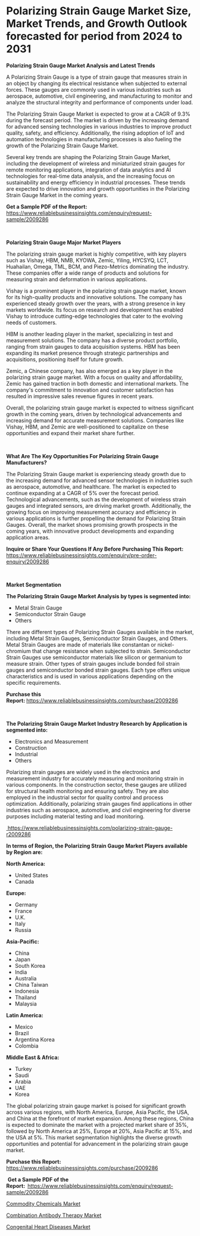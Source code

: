 <p><h1>Polarizing Strain Gauge Market Size, Market Trends, and Growth Outlook forecasted for period from 2024 to 2031</h1></p><p><strong>Polarizing Strain Gauge Market Analysis and Latest Trends</strong></p>
<p><p>A Polarizing Strain Gauge is a type of strain gauge that measures strain in an object by changing its electrical resistance when subjected to external forces. These gauges are commonly used in various industries such as aerospace, automotive, civil engineering, and manufacturing to monitor and analyze the structural integrity and performance of components under load.</p><p>The Polarizing Strain Gauge Market is expected to grow at a CAGR of 9.3% during the forecast period. The market is driven by the increasing demand for advanced sensing technologies in various industries to improve product quality, safety, and efficiency. Additionally, the rising adoption of IoT and automation technologies in manufacturing processes is also fueling the growth of the Polarizing Strain Gauge Market.</p><p>Several key trends are shaping the Polarizing Strain Gauge Market, including the development of wireless and miniaturized strain gauges for remote monitoring applications, integration of data analytics and AI technologies for real-time data analysis, and the increasing focus on sustainability and energy efficiency in industrial processes. These trends are expected to drive innovation and growth opportunities in the Polarizing Strain Gauge Market in the coming years.</p></p>
<p><strong>Get a Sample PDF of the Report:&nbsp;</strong> <a href="https://www.reliablebusinessinsights.com/enquiry/request-sample/2009286">https://www.reliablebusinessinsights.com/enquiry/request-sample/2009286</a></p>
<p>&nbsp;</p>
<p><strong>Polarizing Strain Gauge Major Market Players</strong></p>
<p><p>The polarizing strain gauge market is highly competitive, with key players such as Vishay, HBM, NMB, KYOWA, Zemic, Yiling, HYCSYQ, LCT, Huahailan, Omega, TML, BCM, and Piezo-Metrics dominating the industry. These companies offer a wide range of products and solutions for measuring strain and deformation in various applications.</p><p>Vishay is a prominent player in the polarizing strain gauge market, known for its high-quality products and innovative solutions. The company has experienced steady growth over the years, with a strong presence in key markets worldwide. Its focus on research and development has enabled Vishay to introduce cutting-edge technologies that cater to the evolving needs of customers.</p><p>HBM is another leading player in the market, specializing in test and measurement solutions. The company has a diverse product portfolio, ranging from strain gauges to data acquisition systems. HBM has been expanding its market presence through strategic partnerships and acquisitions, positioning itself for future growth.</p><p>Zemic, a Chinese company, has also emerged as a key player in the polarizing strain gauge market. With a focus on quality and affordability, Zemic has gained traction in both domestic and international markets. The company's commitment to innovation and customer satisfaction has resulted in impressive sales revenue figures in recent years.</p><p>Overall, the polarizing strain gauge market is expected to witness significant growth in the coming years, driven by technological advancements and increasing demand for accurate measurement solutions. Companies like Vishay, HBM, and Zemic are well-positioned to capitalize on these opportunities and expand their market share further.</p></p>
<p>&nbsp;</p>
<p><strong>What Are The Key Opportunities For Polarizing Strain Gauge Manufacturers?</strong></p>
<p><p>The Polarizing Strain Gauge market is experiencing steady growth due to the increasing demand for advanced sensor technologies in industries such as aerospace, automotive, and healthcare. The market is expected to continue expanding at a CAGR of 5% over the forecast period. Technological advancements, such as the development of wireless strain gauges and integrated sensors, are driving market growth. Additionally, the growing focus on improving measurement accuracy and efficiency in various applications is further propelling the demand for Polarizing Strain Gauges. Overall, the market shows promising growth prospects in the coming years, with innovative product developments and expanding application areas.</p></p>
<p><strong>Inquire or Share Your Questions If Any Before Purchasing This Report:</strong> <a href="https://www.reliablebusinessinsights.com/enquiry/pre-order-enquiry/2009286">https://www.reliablebusinessinsights.com/enquiry/pre-order-enquiry/2009286</a></p>
<p>&nbsp;</p>
<p><strong>Market Segmentation</strong></p>
<p><strong>The Polarizing Strain Gauge Market Analysis by types is segmented into:</strong></p>
<p><ul><li>Metal Strain Gauge</li><li>Semiconductor Strain Gauge</li><li>Others</li></ul></p>
<p><p>There are different types of Polarizing Strain Gauges available in the market, including Metal Strain Gauges, Semiconductor Strain Gauges, and Others. Metal Strain Gauges are made of materials like constantan or nickel-chromium that change resistance when subjected to strain. Semiconductor Strain Gauges use semiconductor materials like silicon or germanium to measure strain. Other types of strain gauges include bonded foil strain gauges and semiconductor bonded strain gauges. Each type offers unique characteristics and is used in various applications depending on the specific requirements.</p></p>
<p><strong>Purchase this Report:&nbsp;</strong><a href="https://www.reliablebusinessinsights.com/purchase/2009286">https://www.reliablebusinessinsights.com/purchase/2009286</a></p>
<p>&nbsp;</p>
<p><strong>The Polarizing Strain Gauge Market Industry Research by Application is segmented into:</strong></p>
<p><ul><li>Electronics and Measurement</li><li>Construction</li><li>Industrial</li><li>Others</li></ul></p>
<p><p>Polarizing strain gauges are widely used in the electronics and measurement industry for accurately measuring and monitoring strain in various components. In the construction sector, these gauges are utilized for structural health monitoring and ensuring safety. They are also employed in the industrial sector for quality control and process optimization. Additionally, polarizing strain gauges find applications in other industries such as aerospace, automotive, and civil engineering for diverse purposes including material testing and load monitoring.</p></p>
<p><a href="https://www.reliablebusinessinsights.com/polarizing-strain-gauge-r2009286">&nbsp;https://www.reliablebusinessinsights.com/polarizing-strain-gauge-r2009286</a></p>
<p><strong>In terms of Region, the Polarizing Strain Gauge Market Players available by Region are:</strong></p>
<p>
    <p> <strong> North America: </strong>
        <ul>
            <li>United States</li>
            <li>Canada</li>
        </ul>
        </p> 
    <p> <strong> Europe: </strong>
        <ul>
            <li>Germany</li>
            <li>France</li>
            <li>U.K.</li>
            <li>Italy</li>
            <li>Russia</li>
        </ul>
        </p> 
    <p> <strong> Asia-Pacific: </strong>
        <ul>
            <li>China</li>
            <li>Japan</li>
            <li>South Korea</li>
            <li>India</li>
            <li>Australia</li>
            <li>China Taiwan</li>
            <li>Indonesia</li>
            <li>Thailand</li>
            <li>Malaysia</li>
        </ul>
        </p> 
    <p> <strong> Latin America: </strong>
        <ul>
            <li>Mexico</li>
            <li>Brazil</li>
            <li>Argentina Korea</li>
            <li>Colombia</li>
        </ul>
        </p> 
    <p> <strong> Middle East & Africa: </strong>
        <ul>
            <li>Turkey</li>
            <li>Saudi</li>
            <li>Arabia</li>
            <li>UAE</li>
            <li>Korea</li>
        </ul>
    </p>
    </p>
<p><p>The global polarizing strain gauge market is poised for significant growth across various regions, with North America, Europe, Asia Pacific, the USA, and China at the forefront of market expansion. Among these regions, China is expected to dominate the market with a projected market share of 35%, followed by North America at 25%, Europe at 20%, Asia Pacific at 15%, and the USA at 5%. This market segmentation highlights the diverse growth opportunities and potential for advancement in the polarizing strain gauge market.</p></p>
<p><strong>Purchase this Report: </strong><a href="https://www.reliablebusinessinsights.com/purchase/2009286">https://www.reliablebusinessinsights.com/purchase/2009286</a></p>
<p>&nbsp;<strong>Get a Sample PDF of the Report:&nbsp;&nbsp;</strong><a href="https://www.reliablebusinessinsights.com/enquiry/request-sample/2009286">https://www.reliablebusinessinsights.com/enquiry/request-sample/2009286</a></p>
<p><strong></strong></p>
<p><p><a href="https://view.publitas.com/reportprime-1/insights-into-the-commodity-chemicals-market-market-players-market-size-geographical-regions-and-forecast-2024-2031/">Commodity Chemicals Market</a></p><p><a href="https://view.publitas.com/reportprime-1/combination-antibody-therapy-market-analysis-report-global-insights-by-region-type-chemotherapy-antibody-antibody-conjugated-antibodies-bispecific-antibodies-and-application-hospitals-cancer-research-institutes-clinics-ascs-from-2024-to-2031/">Combination Antibody Therapy Market</a></p><p><a href="https://view.publitas.com/reportprime-1/congenital-heart-diseases-market-share-size-trends-industry-analysis-report-by-application-hospitals-ambulatory-surgical-centers-diagnostic-centers-others-by-type-hypoplasia-obstructive-septal-defects-and-forecast-2024-2031/">Congenital Heart Diseases Market</a></p></p>
